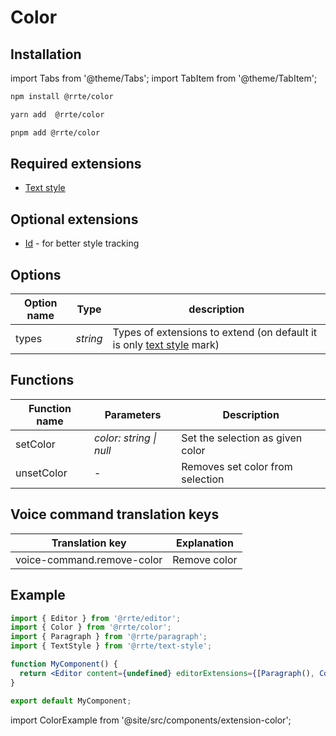 # Color

## Installation

import Tabs from '@theme/Tabs';
import TabItem from '@theme/TabItem';

<Tabs>
  <TabItem value="npm" label="npm" default>

```bash
npm install @rrte/color
```

  </TabItem>
  <TabItem value="yarn" label="yarn">

```bash
yarn add  @rrte/color
```

  </TabItem>
  <TabItem value="pnpm" label="pnpm">

```bash
pnpm add @rrte/color
```

  </TabItem>
</Tabs>

## Required extensions

- [Text style](text-style)

## Optional extensions

- [Id](id) - for better style tracking

## Options

| Option name | Type     | description                                                                         |
| ----------- | -------- | ----------------------------------------------------------------------------------- |
| types       | _string_ | Types of extensions to extend (on default it is only [text style](text-style) mark) |

## Functions

| Function name | Parameters              | Description                      |
| ------------- | ----------------------- | -------------------------------- |
| setColor      | _color: string \| null_ | Set the selection as given color |
| unsetColor    | -                       | Removes set color from selection |

## Voice command translation keys

| Translation key            | Explanation  |
| -------------------------- | ------------ |
| voice-command.remove-color | Remove color |

## Example

```jsx
import { Editor } from '@rrte/editor';
import { Color } from '@rrte/color';
import { Paragraph } from '@rrte/paragraph';
import { TextStyle } from '@rrte/text-style';

function MyComponent() {
  return <Editor content={undefined} editorExtensions={[Paragraph(), Color(), TextStyle()]} />;
}

export default MyComponent;
```

import ColorExample from '@site/src/components/extension-color';

<ColorExample />
